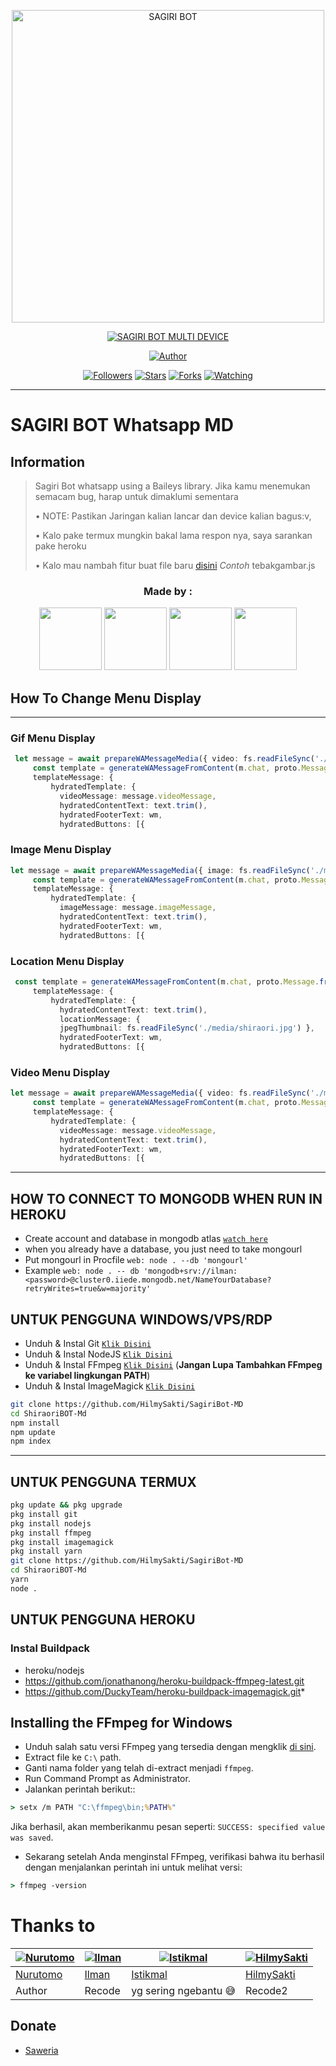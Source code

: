 <p align="center">
<img src="https://i.ibb.co/wBs0kyN/Gambar-Nya-1.jpg" alt="SAGIRI BOT" width="500"/>


</p>
<p align="center">
<a href="#"><img title="SAGIRI BOT MULTI DEVICE" src="https://img.shields.io/badge/SAGIRI BOT MULTI DEVICE-green?colorA=%23ff0000&colorB=%23017e40&style=for-the-badge"></a>
</p>
<p align="center">
<a href="https://github.com/HilmySakti/SagiriBot-MD"><img title="Author" src="https://img.shields.io/badge/Author-HilmySakti-red.svg?style=for-the-badge&logo=github"></a>
</p>
<p align="center">
<a href="https://github.com/HilmySakti/SagiriBot-MD"><img title="Followers" src="https://img.shields.io/github/followers/HilmySakti?color=blue&style=flat-square"></a>
<a href="https://github.com/HilmySakti/SagiriBot-MD"><img title="Stars" src="https://img.shields.io/github/stars/HilmySakti/SagiriBot-MD?color=red&style=flat-square"></a>
<a href="https://github.com/HilmySakti/SagiriBot-MD/network/members"><img title="Forks" src="https://img.shields.io/github.com/HilmySakti/SagiriBot-MD?color=red&style=flat-square"></a>
<a href="https://github.com/HilmySakti/SagiriBot-MD/watchers"><img title="Watching" src="https://img.shields.io/github/watchers/HilmySakti/SagiriBot-MD?label=Watchers&color=blue&style=flat-square"></a>
</p>

---

# SAGIRI BOT Whatsapp MD
## Information
> Sagiri Bot whatsapp using a Baileys library.
> Jika kamu menemukan semacam bug, harap untuk dimaklumi sementara
>
> • NOTE: Pastikan Jaringan kalian lancar dan device kalian bagus:v, 
> 
> • Kalo pake termux mungkin bakal lama respon nya, saya sarankan pake heroku
> 
> • Kalo mau nambah fitur buat file baru [disini](https://github.com/HilmySakti/SagiriBot-MD/tree/Multi-Device/plugins) *Contoh* tebakgambar.js


<h3 align="center">Made by :</h3>
<p align="center">
  <a href="https://github.com/ilmanhdyt"><img src="https://github.com/ilmanhdyt.png?size=128" height="100" width="100" /></a>
  <a href="https://github.com/BochilGaming"><img src="https://github.com/BochilGaming.png?size=100" height="100" width="100" /></a>
  <a href="https://github.com/HilmySakti"><img src="https://github.com/HilmySakti.png?size=100" height="100" width="100" /></a>
  <a href="https://github.com/Nurutomo"><img src="https://github.com/Nurutomo.png?size=100" height="100" width="100" /></a>
</p>

## How To Change Menu Display
----
### Gif Menu Display
```ts
 let message = await prepareWAMessageMedia({ video: fs.readFileSync('./media/shiro.mp4'), gifPlayback: true }, { upload: conn.waUploadToServer })
     const template = generateWAMessageFromContent(m.chat, proto.Message.fromObject({
     templateMessage: {
         hydratedTemplate: {
           videoMessage: message.videoMessage,
           hydratedContentText: text.trim(),
           hydratedFooterText: wm,
           hydratedButtons: [{
```

### Image Menu Display
```ts
let message = await prepareWAMessageMedia({ image: fs.readFileSync('./media/shiraori.jpg')}, { upload: conn.waUploadToServer })
     const template = generateWAMessageFromContent(m.chat, proto.Message.fromObject({
     templateMessage: {
         hydratedTemplate: {
           imageMessage: message.imageMessage,
           hydratedContentText: text.trim(),
           hydratedFooterText: wm,
           hydratedButtons: [{
```

### Location Menu Display
```ts
 const template = generateWAMessageFromContent(m.chat, proto.Message.fromObject({
     templateMessage: {
         hydratedTemplate: {
           hydratedContentText: text.trim(),
           locationMessage: { 
           jpegThumbnail: fs.readFileSync('./media/shiraori.jpg') },
           hydratedFooterText: wm,
           hydratedButtons: [{       
```

### Video Menu Display
```ts
let message = await prepareWAMessageMedia({ video: fs.readFileSync('./media/shiro.mp4')}, { upload: conn.waUploadToServer })
     const template = generateWAMessageFromContent(m.chat, proto.Message.fromObject({
     templateMessage: {
         hydratedTemplate: {
           videoMessage: message.videoMessage,
           hydratedContentText: text.trim(),
           hydratedFooterText: wm,
           hydratedButtons: [{           	
```
----           


## HOW TO CONNECT TO MONGODB WHEN RUN IN HEROKU

* Create account and database in mongodb atlas [`watch here`](https://youtu.be/rPqRyYJmx2g)
* when you already have a database, you just need to take mongourl
* Put mongourl in Procfile `web: node . --db 'mongourl'`
* Example `web: node . -- db 'mongodb+srv://ilman:<password>@cluster0.iiede.mongodb.net/NameYourDatabase?retryWrites=true&w=majority'`


## UNTUK PENGGUNA WINDOWS/VPS/RDP

* Unduh & Instal Git [`Klik Disini`](https://git-scm.com/downloads)
* Unduh & Instal NodeJS [`Klik Disini`](https://nodejs.org/en/download)
* Unduh & Instal FFmpeg [`Klik Disini`](https://ffmpeg.org/download.html) (**Jangan Lupa Tambahkan FFmpeg ke variabel lingkungan PATH**)
* Unduh & Instal ImageMagick [`Klik Disini`](https://imagemagick.org/script/download.php)

```bash
git clone https://github.com/HilmySakti/SagiriBot-MD
cd ShiraoriBOT-Md
npm install
npm update
npm index
```

---------

## UNTUK PENGGUNA TERMUX
```bash
pkg update && pkg upgrade
pkg install git
pkg install nodejs
pkg install ffmpeg
pkg install imagemagick
pkg install yarn
git clone https://github.com/HilmySakti/SagiriBot-MD
cd ShiraoriBOT-Md
yarn
node .
```

## UNTUK PENGGUNA HEROKU

### Instal Buildpack
* heroku/nodejs
* https://github.com/jonathanong/heroku-buildpack-ffmpeg-latest.git
* https://github.com/DuckyTeam/heroku-buildpack-imagemagick.git*

## Installing the FFmpeg for Windows
* Unduh salah satu versi FFmpeg yang tersedia dengan mengklik [di sini](https://www.gyan.dev/ffmpeg/builds/).
* Extract file ke `C:\` path.
* Ganti nama folder yang telah di-extract menjadi `ffmpeg`.
* Run Command Prompt as Administrator.
* Jalankan perintah berikut::
```cmd
> setx /m PATH "C:\ffmpeg\bin;%PATH%"
```
Jika berhasil, akan memberikanmu pesan seperti: `SUCCESS: specified value was saved`.
* Sekarang setelah Anda menginstal FFmpeg, verifikasi bahwa itu berhasil dengan menjalankan perintah ini untuk melihat versi:
```cmd
> ffmpeg -version
```

# Thanks to
 [![Nurutomo](https://github.com/Nurutomo.png?size=150)](https://github.com/Nurutomo) | [![Ilman](https://github.com/ilmanhdyt.png?size=150)](https://github.com/ilmanhdyt) | [![Istikmal](https://github.com/BochilGaming.png?size=150)](https://github.com/BochilGaming) | [![HilmySakti](https://github.com/HilmySakti.png?size=150)](https://github.com/HilmySakti) 
----|----|----|----
[Nurutomo](https://github.com/Nurutomo) | [Ilman](https://github.com/ilmanhdyt) | [Istikmal](https://github.com/BochilGaming) | [HilmySakti](https://github.com/HilmySakti)
 Author | Recode | yg sering ngebantu 😅 | Recode2 

## Donate
- [Saweria](https://saweria.co/ilmanhdyt)
